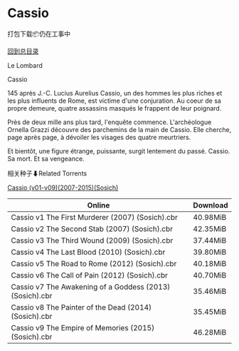 # Cassio

打包下载📦仍在工事中

[回到总目录](/Catalogs.md)

Le Lombard

Cassio

145 après J.-C. Lucius Aurelius Cassio, un des hommes les plus riches et les plus influents de Rome, est victime d'une conjuration. Au coeur de sa propre demeure, quatre assassins masqués le frappent de leur poignard.



Près de deux mille ans plus tard, l'enquête commence. L'archéologue Ornella Grazzi découvre des parchemins de la main de Cassio. Elle cherche, page après page, à dévoiler les visages des quatre meurtriers.

Et bientôt, une figure étrange, puissante, surgit lentement du passé. Cassio. Sa mort. Et sa vengeance.





相关种子⬇Related Torrents

[Cassio (v01-v09)(2007-2015)(Sosich)](https://github.com/alicewish/markdown/blob/master/torrent/Cassio--v01-v09--2007-2015--Sosich.md)

Online | Download
--- | ---
Cassio v1 The First Murderer (2007) (Sosich).cbr | 40.98MiB
Cassio v2 The Second Stab (2007) (Sosich).cbr | 42.35MiB
Cassio v3 The Third Wound (2009) (Sosich).cbr | 37.44MiB
Cassio v4 The Last Blood (2010) (Sosich).cbr | 39.80MiB
Cassio v5 The Road to Rome (2012) (Sosich).cbr | 40.18MiB
Cassio v6 The Call of Pain (2012) (Sosich).cbr | 40.70MiB
Cassio v7 The Awakening of a Goddess (2013) (Sosich).cbr | 35.46MiB
Cassio v8 The Painter of the Dead (2014) (Sosich).cbr | 35.45MiB
Cassio v9 The Empire of Memories (2015) (Sosich).cbr | 46.28MiB